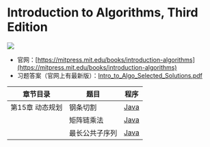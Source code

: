 # Introduction to Algorithms, Third Edition  
![](https://mitpress.mit.edu/sites/default/files/imagecache/booklist_node/9780262033848.jpg)

- 官网：[https://mitpress.mit.edu/books/introduction-algorithms](https://mitpress.mit.edu/books/introduction-algorithms)  
- 习题答案（官网上有最新版）：[Intro_to_Algo_Selected_Solutions.pdf](https://mitpress.mit.edu/sites/default/files/titles/content/Intro_to_Algo_Selected_Solutions.pdf)  


| 章节目录 | 题目 | 程序 |
| --- | ----- | ------- |
| 第15章 动态规划 | 钢条切割 | [Java](./src/Chapter15/DynamicProgramming/RodCutting.java) |
|  | 矩阵链乘法 | [Java](./src/Chapter15/DynamicProgramming/MatrixChainMultiplication.java) |
|  | 最长公共子序列 | [Java](./src/Chapter15/DynamicProgramming/LongestCommonSubsequence.java) |
